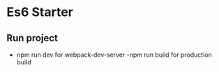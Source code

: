 Es6 Starter
===================


## Run project

- npm run dev for webpack-dev-server
-npm run build for production build

